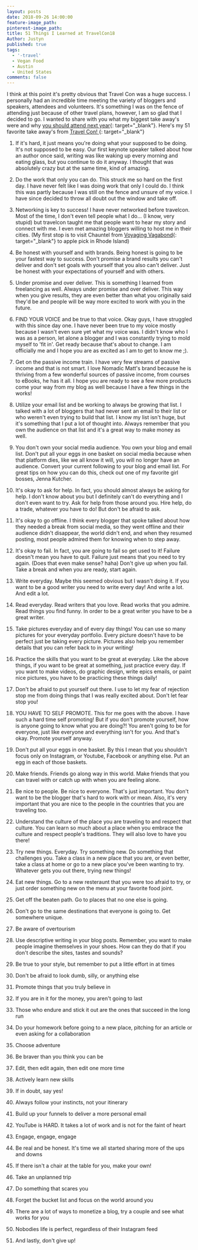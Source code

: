 ```yaml
---
layout: posts
date: 2018-09-26 14:00:00
feature-image_path:
pinterest-image_path:
title: 51 Things I Learned at TravelCon18
Author: Justyn
published: true
tags:
  - '-travel'
  - Vegan Food
  - Austin
  - United States
comments: false
---
```


I think at this point it's pretty obvious that Travel Con was a huge success. I personally had an incredible time meeting the variety of bloggers and speakers, attendees and volunteers. It's something I was on the fence of attending just because of other travel plans, however, I am so glad that I decided to go. I wanted to share with you what my biggest take away's were and why [you should attend next year](https://travelcon.org/){: target="_blank"}. Here's my 51 favorite take away's from [Travel Con!&nbsp;](https://travelcon.org/){: target="_blank"}

1. If it's hard, it just means you're doing what your supposed to be doing. It's not supposed to be easy. Our first keynote speaker talked about how an author once said, writing was like waking up every morning and eating glass, but you continue to do it anyway. I thought that was absolutely crazy but at the same time, kind of amazing.

2. Do the work that only you can do. This struck me so hard on the first day. I have never felt like I was doing work that only I could do. I think this was partly because I was still on the fence and unsure of my voice. I have since decided to throw all doubt out the window and take off.&nbsp;

3. Networking is key to success! I have never networked before travelcon. Most of the time, I don't even tell people what I do... (I know, very stupid) but travelcon taught me that people want to hear my story and connect with me. I even met amazing bloggers willing to host me in their cities. (My first stop is to visit Chauntel from [Voyaging Vagabond](https://voyagingvagabond.com/){: target="_blank"} to apple pick in Rhode Island)

4. Be honest with yourself and with brands. Being honest is going to be your fastest way to success. Don't promise a brand results you can't deliver and don't set goals with yourself that you also can't deliver. Just be honest with your expectations of yourself and with others.&nbsp;

5. Under promise and over deliver. This is something I learned from freelancing as well. Always under promise and over deliver. This way when you give results, they are even better than what you originally said they'd be and people will be way more excited to work with you in the future.&nbsp;

6. FIND YOUR VOICE and be true to that voice. Okay guys, I have struggled with this since day one. I have never been true to my voice mostly because I wasn't even sure yet what my voice was. I didn't know who I was as a person, let alone a blogger and I was constantly trying to mold myself to 'fit in'. Get ready because that's about to change. I am officially me and I hope you are as excited as I am to get to know me ;).

7. Get on the passive income train. I have very few streams of passive income and that is not smart. I love Nomadic Matt's brand because he is thriving from a few wonderful sources of passive income, from courses to eBooks, he has it all. I hope you are ready to see a few more products come your way from my blog as well because I have a few things in the works!&nbsp;

8. Utilize your email list and be working to always be growing that list. I talked with a lot of bloggers that had never sent an email to their list or who weren't even trying to build that list. I know my list isn't huge, but it's something that I put a lot of thought into. Always remember that you own the audience on that list and it's a great way to make money as well.&nbsp;

9. You don't own your social media audience. You own your blog and email list. Don't put all your eggs in one basket on social media because when that platform dies, like we all know it will, you will no longer have an audience. Convert your current following to your blog and email list. For great tips on how you can do this, check out one of my favorite girl bosses, Jenna Kutcher.&nbsp;

10. It's okay to ask for help. In fact, you should almost always be asking for help. I don't know about you but I definitely can't do everything and I don't even want to try. Ask for help from those around you. Hire help, do a trade, whatever you have to do! But don't be afraid to ask.&nbsp;

11. It's okay to go offline. I think every blogger that spoke talked about how they needed a break from social media, so they went offline and their audience didn't disappear, the world didn't end, and when they resumed posting, most people admired them for knowing when to step away.

12. It's okay to fail. In fact, you are going to fail so get used to it! Failure doesn't mean you have to quit. Failure just means that you need to try again. (Does that even make sense? haha) Don't give up when you fail. Take a break and when you are ready, start again.&nbsp;

13. Write everyday. Maybe this seemed obvious but I wasn't doing it. If you want to be a good writer you need to write every day! And write a lot. And edit a lot.&nbsp;

14. Read everyday. Read writers that you love. Read works that you admire. Read things you find funny. In order to be a great writer you have to be a great writer.&nbsp;

15. Take pictures everyday and of every day things! You can use so many pictures for your everyday portfolio. Every picture doesn't have to be perfect just be taking every picture. Pictures also help you remember details that you can refer back to in your writing!&nbsp;

16. Practice the skills that you want to be great at everyday. Like the above things, if you want to be great at something, just practice every day. If you want to make videos, do graphic design, write epics emails, or paint nice pictures, you have to be practicing these things daily!&nbsp;

17. Don't be afraid to put yourself out there. I use to let my fear of rejection stop me from doing things that I was really excited about. Don't let fear stop you!&nbsp;

18. YOU HAVE TO SELF PROMOTE. This for me goes with the above. I have such a hard time self promoting! But if you don't promote yourself, how is anyone going to know what you are doing?! You aren't going to be for everyone, just like everyone and everything isn't for you. And that's okay. Promote yourself anyway.

19. Don't put all your eggs in one basket. By this I mean that you shouldn't focus only on Instagram, or Youtube, Facebook or anything else. Put an egg in each of those baskets.&nbsp;

20. Make friends. Friends go along way in this world. Make friends that you can travel with or catch up with when you are feeling alone.&nbsp;

21. Be nice to people. Be nice to everyone. That's just important. You don't want to be the blogger that's hard to work with or mean. Also, it's very important that you are nice to the people in the countries that you are traveling too.&nbsp;

22. Understand the culture of the place you are traveling to and respect that culture. You can learn so much about a place when you embrace the culture and respect people's traditions. They will also love to have you there!

23. Try new things. Everyday. Try something new. Do something that challenges you. Take a class in a new place that you are, or even better, take a class at home or go to a new place you've been wanting to try. Whatever gets you out there, trying new things!

24. Eat new things. Go to a new resteraunt that you were too afraid to try, or just order something new on the menu at your favorite food joint.&nbsp;

25. Get off the beaten path. Go to places that no one else is going.&nbsp;

26. Don't go to the same destinations that everyone is going to. Get somewhere unique.&nbsp;

27. Be aware of overtourism

28. Use descriptive writing in your blog posts. Remember, you want to make people imagine themselves in your shoes. How can they do that if you don't describe the sites, tastes and sounds?

29. Be true to your style, but remember to put a little effort in at times

30. Don't be afraid to look dumb, silly, or anything else

31. Promote things that you truly believe in

32. If you are in it for the money, you aren't going to last

33. Those who endure and stick it out are the ones that succeed in the long run

34. Do your homework before going to a new place, pitching for an article or even asking for a collaboration

35. Choose adventure

36. Be braver than you think you can be

37. Edit, then edit again, then edit one more time

38. Actively learn new skills

39. If in doubt, say yes!&nbsp;

40. Always follow your instincts, not your itinerary

41. Build up your funnels to deliver a more personal email

42. YouTube is HARD. It takes a lot of work and is not for the faint of heart

43. Engage, engage, engage

44. Be real and be honest. It's time we all started sharing more of the ups and downs

45. If there isn't a chair at the table for you, make your own!&nbsp;

46. Take an unplanned trip

47. Do something that scares you

48. Forget the bucket list and focus on the world around you

49. There are a lot of ways to monetize a blog, try a couple and see what works for you

50. Nobodies life is perfect, regardless of their Instagram feed

51. And lastly, don't give up!&nbsp;